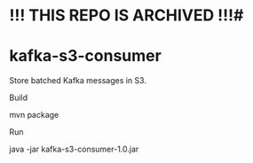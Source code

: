 # !!! THIS REPO IS ARCHIVED !!!#

kafka-s3-consumer
=================

Store batched Kafka messages in S3.

Build

  mvn package

Run

  java -jar kafka-s3-consumer-1.0.jar <props>

